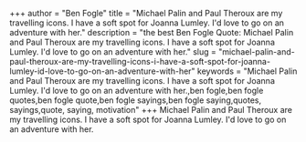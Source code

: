 +++
author = "Ben Fogle"
title = "Michael Palin and Paul Theroux are my travelling icons. I have a soft spot for Joanna Lumley. I'd love to go on an adventure with her."
description = "the best Ben Fogle Quote: Michael Palin and Paul Theroux are my travelling icons. I have a soft spot for Joanna Lumley. I'd love to go on an adventure with her."
slug = "michael-palin-and-paul-theroux-are-my-travelling-icons-i-have-a-soft-spot-for-joanna-lumley-id-love-to-go-on-an-adventure-with-her"
keywords = "Michael Palin and Paul Theroux are my travelling icons. I have a soft spot for Joanna Lumley. I'd love to go on an adventure with her.,ben fogle,ben fogle quotes,ben fogle quote,ben fogle sayings,ben fogle saying,quotes, sayings,quote, saying, motivation"
+++
Michael Palin and Paul Theroux are my travelling icons. I have a soft spot for Joanna Lumley. I'd love to go on an adventure with her.
